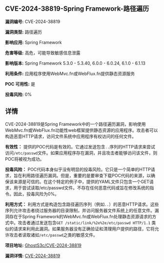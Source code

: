## CVE-2024-38819-Spring Framework-路径遍历

**漏洞编号:** CVE-2024-38819

**漏洞类型:** 路径遍历

**影响应用:** Spring Framework

**危害等级:** 高危，可能导致敏感信息泄露

**影响版本:** Spring Framework 5.3.0 - 5.3.40, 6.0.0 - 6.0.24, 6.1.0 - 6.1.13

**利用条件:** 应用程序使用WebMvc.fn或WebFlux.fn提供静态资源服务

**POC 可用性:** 是

**投毒风险:** 0%

## 详情

CVE-2024-38819是Spring Framework中的一个路径遍历漏洞，影响使用WebMvc.fn或WebFlux.fn功能性web框架提供静态资源的应用程序。攻击者可以构造恶意HTTP请求，访问文件系统中应用程序有权访问的任何文件。

**有效性：**
提供的POC代码是有效的。它通过发送包含`..`序列的HTTP请求来尝试访问`/etc/passwd`文件。如果应用程序存在漏洞，并且攻击者能够访问该文件，则POC将被视为成功。

**投毒风险：**
POC代码本身似乎没有明显的投毒风险。它只是一个简单的HTTP请求，旨在利用路径遍历漏洞。但是，重要的是要审查下载POC代码的来源，以确保该来源是可信的。在这个特定的例子中，提供的YAML文件只包含一个GET请求，用于尝试读取/etc/passwd文件。不存在任何恶意代码或旨在修改系统的指令。因此，投毒风险为0%。

**利用方式：**
利用方式是构造包含路径遍历序列（例如`..`）的恶意HTTP请求。这些序列允许攻击者绕过服务器的目录限制，并访问服务器文件系统上的任意文件。漏洞存在于Spring Framework的WebMvc.fn或WebFlux.fn处理静态资源请求的方式中。攻击者通过发送包含`GET /static/link/%2e%2e/etc/passwd HTTP/1.1` 类似的请求来利用此漏洞。如果服务器没有正确验证和清理用户提供的路径，它将允许攻击者读取诸如`/etc/passwd`之类的敏感文件。

**项目地址:** [GhostS3c/CVE-2024-38819](https://github.com/GhostS3c/CVE-2024-38819)

**漏洞详情:** [CVE-2024-38819](https://nvd.nist.gov/vuln/detail/CVE-2024-38819)